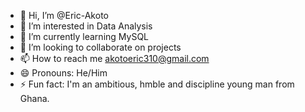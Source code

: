 - 👋 Hi, I’m @Eric-Akoto
- 👀 I’m interested in Data Analysis
- 🌱 I’m currently learning MySQL
- 💞️ I’m looking to collaborate on projects
- 📫 How to reach me akotoeric310@gmail.com
- 😄 Pronouns: He/Him
- ⚡ Fun fact: I'm an ambitious, hmble and discipline young man from Ghana.

<!---
Eric-Akoto/Eric-Akoto is a ✨ special ✨ repository because its `README.md` (this file) appears on your GitHub profile.
You can click the Preview link to take a look at your changes.
--->

